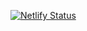 [![Netlify Status](https://api.netlify.com/api/v1/badges/4ff89132-970f-4017-9157-303275126e7a/deploy-status)](https://app.netlify.com/sites/sportfitness/deploys)

